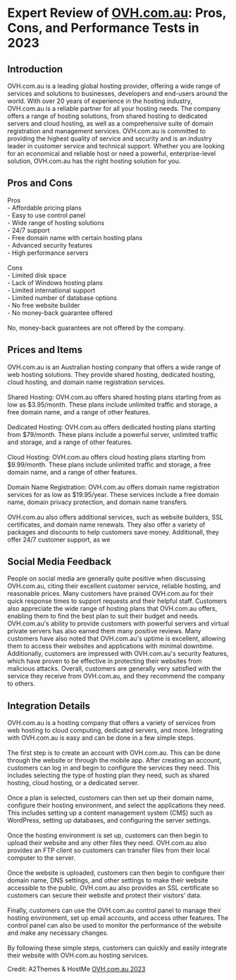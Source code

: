 <h1>Expert Review of <a href="https://a2themes.com/ovhcomau-reviews">OVH.com.au</a>: Pros, Cons, and Performance Tests in 2023</h1>
<h2>Introduction</h2>
OVH.com.au is a leading global hosting provider, offering a wide range of services and solutions to businesses, developers and end-users around the world. With over 20 years of experience in the hosting industry, OVH.com.au is a reliable partner for all your hosting needs. The company offers a range of hosting solutions, from shared hosting to dedicated servers and cloud hosting, as well as a comprehensive suite of domain registration and management services. OVH.com.au is committed to providing the highest quality of service and security and is an industry leader in customer service and technical support. Whether you are looking for an economical and reliable host or need a powerful, enterprise-level solution, OVH.com.au has the right hosting solution for you.
<h2>Pros and Cons</h2>
Pros <br>- Affordable pricing plans <br>- Easy to use control panel <br>- Wide range of hosting solutions <br>- 24/7 support <br>- Free domain name with certain hosting plans <br>- Advanced security features <br>- High performance servers<br><br>Cons<br>- Limited disk space <br>- Lack of Windows hosting plans <br>- Limited international support <br>- Limited number of database options <br>- No free website builder <br>- No money-back gua­r­an­tee o­f­fe­red<br><br>N­o­, m­o­n­ey-b­a­ck­ g­u­a­ran­tee­s a­re­ n­o­t o­ffe­red b­y­ th­e­ co­m­pany.
<h2>Prices and Items</h2>
OVH.com.au is an Australian hosting company that offers a wide range of web hosting solutions. They provide shared hosting, dedicated hosting, cloud hosting, and domain name registration services.<br><br>Shared Hosting: OVH.com.au offers shared hosting plans starting from as low as $3.95/month. These plans include unlimited traffic and storage, a free domain name, and a range of other features.<br><br>Dedicated Hosting: OVH.com.au offers dedicated hosting plans starting from $79/month. These plans include a powerful server, unlimited traffic and storage, and a range of other features.<br><br>Cloud Hosting: OVH.com.au offers cloud hosting plans starting from $9.99/month. These plans include unlimited traffic and storage, a free domain name, and a range of other features.<br><br>Domain Name Registration: OVH.com.au offers domain name registration services for as low as $19.95/year. These services include a free domain name, domain privacy protection, and domain name transfers.<br><br>OVH.com.au also offers additional services, such as website builders, SSL certificates, and domain name renewals. They also offer a variety of packages and discounts to help customers save money. Additionall, they offer 24/7 customer support, as we
<h2>Social Media Feedback</h2>
People on social media are generally quite positive when discussing OVH.com.au, citing their excellent customer service, reliable hosting, and reasonable prices. Many customers have praised OVH.com.au for their quick response times to support requests and their helpful staff. Customers also appreciate the wide range of hosting plans that OVH.com.au offers, enabling them to find the best plan to suit their budget and needs. OVH.com.au's ability to provide customers with powerful servers and virtual private servers has also earned them many positive reviews. Many customers have also noted that OVH.com.au's uptime is excellent, allowing them to access their websites and applications with minimal downtime. Additionally, customers are impressed with OVH.com.au's security features, which have proven to be effective in protecting their websites from malicious attacks. Overall, customers are generally very satisfied with the service they receive from OVH.com.au, and they recommend the company to others.
<h2>Integration Details</h2>
OVH.com.au is a hosting company that offers a variety of services from web hosting to cloud computing, dedicated servers, and more. Integrating with OVH.com.au is easy and can be done in a few simple steps. <br><br>The first step is to create an account with OVH.com.au. This can be done through the website or through the mobile app. After creating an account, customers can log in and begin to configure the services they need. This includes selecting the type of hosting plan they need, such as shared hosting, cloud hosting, or a dedicated server. <br><br>Once a plan is selected, customers can then set up their domain name, configure their hosting environment, and select the applications they need. This includes setting up a content management system (CMS) such as WordPress, setting up databases, and configuring the server settings.<br><br>Once the hosting environment is set up, customers can then begin to upload their website and any other files they need. OVH.com.au also provides an FTP client so customers can transfer files from their local computer to the server.<br><br>Once the website is uploaded, customers can then begin to configure their domain name, DNS settings, and other settings to make their website accessible to the public. OVH.com.au also provides an SSL certificate so customers can secure their website and protect their visitors’ data.<br><br>Finally, customers can use the OVH.com.au control panel to manage their hosting environment, set up email accounts, and access other features. The control panel can also be used to monitor the performance of the website and make any necessary changes.<br><br>By following these simple steps, customers can quickly and easily integrate their website with OVH.com.au hosting services.
<p>Credit: A2Themes & HostMe <a href="https://a2themes.com/ovhcomau-reviews">OVH.com.au 2023</a></p>